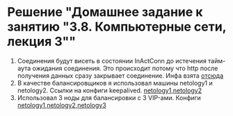 # Решение "Домашнее задание к занятию "3.8. Компьютерные сети, лекция 3""
1. Соединения будут висеть в состоянии InActConn до истечения тайм-аута ожидания соединения. Это происходит потому что http после получения данных сразу закрывает соединение.
Инфа взята [отсюда](http://www.austintek.com/LVS/LVS-HOWTO/HOWTO/LVS-HOWTO.ipvsadm.html#ActiveConn)
2. В качестве балансировщиков я использовал машины netology1 и netology2. Ссылки на конфиги keepalived. [netology1](https://github.com/ShivaSystem/devops-netology/blob/11e51bfe966b5c6d773f29a2b218a4ecb8923295/keepalived.conf_netology1_1VIP),[netology2](https://github.com/ShivaSystem/devops-netology/blob/11e51bfe966b5c6d773f29a2b218a4ecb8923295/keepalived.conf_netology2_1VIP)
3. Использовал 3 ноды для балансировки с 3 VIP-ами. Конфиги [netology1](https://github.com/ShivaSystem/devops-netology/blob/11e51bfe966b5c6d773f29a2b218a4ecb8923295/keepalived.conf_netology1),[netology2](https://github.com/ShivaSystem/devops-netology/blob/11e51bfe966b5c6d773f29a2b218a4ecb8923295/keepalived.conf_netology2),[netology3](https://github.com/ShivaSystem/devops-netology/blob/11e51bfe966b5c6d773f29a2b218a4ecb8923295/keepalived.conf_netology3) 
